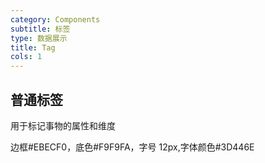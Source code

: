 ```yaml
---
category: Components
subtitle: 标签
type: 数据展示
title: Tag
cols: 1
---
```


## 普通标签

用于标记事物的属性和维度

边框#EBECF0，底色#F9F9FA，字号 12px,字体颜色#3D446E
